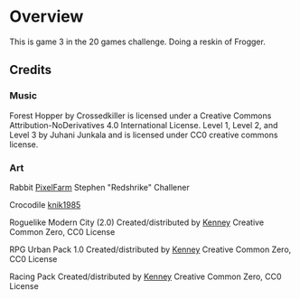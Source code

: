 # Overview
This is game 3 in the 20 games challenge. Doing a reskin of Frogger.

## Credits
### Music
Forest Hopper by Crossedkiller is licensed under a Creative Commons Attribution-NoDerivatives 4.0 International License.
Level 1, Level 2, and Level 3 by Juhani Junkala and is licensed under CC0 creative commons license.

### Art
Rabbit 
[PixelFarm](https://bitbucket.org/tebruno99/pixelfarm) Stephen "Redshrike" Challener

Crocodile 
[knik1985](https://opengameart.org/users/knik198://opengameart.org/users/knik1985)

Roguelike Modern City (2.0)
Created/distributed by [Kenney](www.kenney.nl)
Creative Common Zero, CC0 License

RPG Urban Pack 1.0
Created/distributed by [Kenney](www.kenney.nl)
Creative Common Zero, CC0 License

Racing Pack
Created/distributed by [Kenney](www.kenney.nl)
Creative Common Zero, CC0 License
